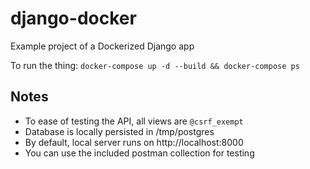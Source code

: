 # django-docker
Example project of a Dockerized Django app

To run the thing:
`docker-compose up -d --build && docker-compose ps`

## Notes
- To ease of testing the API, all views are `@csrf_exempt`
- Database is locally persisted in /tmp/postgres
- By default, local server runs on http://localhost:8000
- You can use the included postman collection for testing
